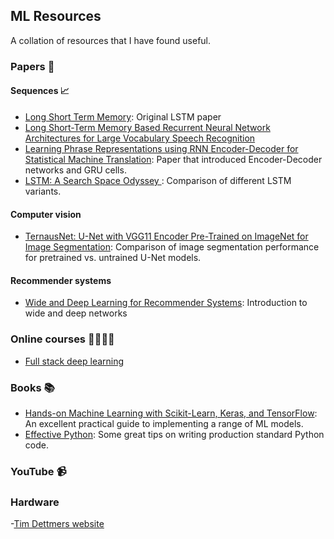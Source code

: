 ## ML Resources

A collation of resources that I have found useful.

### Papers 📖

#### Sequences 📈

- [Long Short Term Memory](http://citeseerx.ist.psu.edu/viewdoc/download?doi=10.1.1.676.4320&rep=rep1&type=pdf): Original LSTM paper
- [Long Short-Term Memory Based Recurrent Neural Network Architectures for Large Vocabulary Speech Recognition
](https://arxiv.org/abs/1402.1128)
- [Learning Phrase Representations using RNN Encoder-Decoder for Statistical Machine Translation](https://arxiv.org/abs/1406.1078): Paper that introduced Encoder-Decoder networks and GRU cells.
- [LSTM: A Search Space Odyssey
](https://arxiv.org/abs/1503.04069): Comparison of different LSTM variants.

#### Computer vision

- [TernausNet: U-Net with VGG11 Encoder Pre-Trained on ImageNet for Image Segmentation](https://arxiv.org/pdf/1801.05746.pdf): Comparison of image segmentation performance for pretrained vs. untrained U-Net models.

#### Recommender systems

- [Wide and Deep Learning for Recommender Systems](https://arxiv.org/pdf/1606.07792.pdf): Introduction to wide and deep networks

### Online courses 👩‍💻🧑‍💻

- [Full stack deep learning](https://fullstackdeeplearning.com/)



### Books 📚

- [Hands-on Machine Learning with Scikit-Learn, Keras, and TensorFlow](https://smile.amazon.co.uk/Hands-Machine-Learning-Scikit-Learn-TensorFlow/dp/1492032646): An excellent practical guide to implementing a range of ML models.
- [Effective Python](https://smile.amazon.co.uk/Effective-Python-Specific-Software-Development/dp/0134853989): Some great tips on writing production standard Python code.

### YouTube 📹

### Hardware
-[Tim Dettmers website](https://timdettmers.com/2018/12/16/deep-learning-hardware-guide/)
